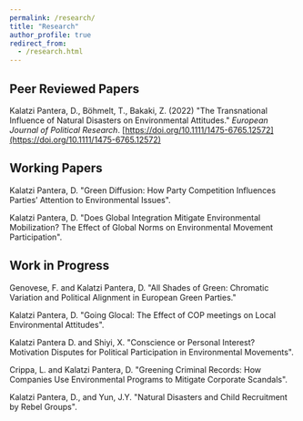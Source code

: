 ```yaml
---
permalink: /research/
title: "Research"
author_profile: true
redirect_from: 
  - /research.html
---
```

## Peer Reviewed Papers
Kalatzi Pantera, D., Böhmelt, T., Bakaki, Z. (2022) "The Transnational Influence of Natural Disasters on Environmental Attitudes." _European Journal of Political Research_. [https://doi.org/10.1111/1475-6765.12572](https://doi.org/10.1111/1475-6765.12572)

## Working Papers

Kalatzi Pantera, D. "Green Diffusion: How Party Competition Influences Parties’ Attention to Environmental Issues".

Kalatzi Pantera, D. "Does Global Integration Mitigate Environmental Mobilization? The Effect of Global Norms on Environmental Movement Participation".

## Work in Progress

Genovese, F. and Kalatzi Pantera, D. "All Shades of Green: Chromatic Variation and Political Alignment in European Green Parties."

Kalatzi Pantera, D. "Going Glocal: The Effect of COP meetings on Local Environmental Attitudes".

Kalatzi Pantera D. and Shiyi, X. "Conscience or Personal Interest? Motivation Disputes for Political Participation in Environmental Movements".

Crippa, L. and Kalatzi Pantera, D. "Greening Criminal Records: How Companies Use Environmental Programs to Mitigate Corporate Scandals".

Kalatzi Pantera, D., and Yun, J.Y. "Natural Disasters and Child Recruitment by Rebel Groups".
